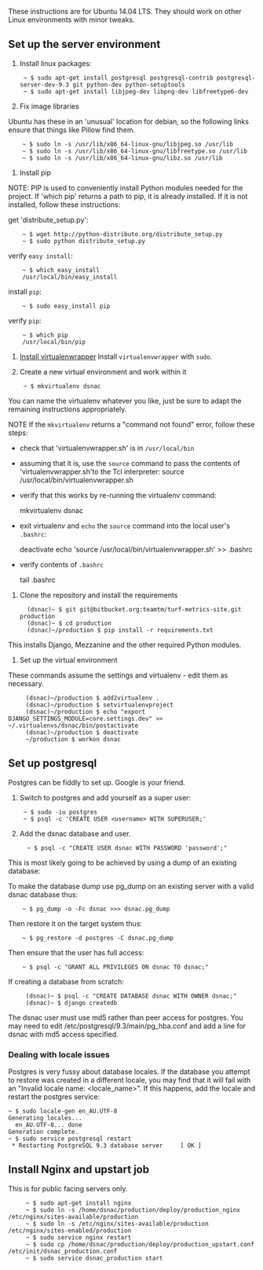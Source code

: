 These instructions are for Ubuntu 14.04 LTS. They should work on other Linux environments with minor tweaks.

## Set up the server environment

1. Install linux packages:

        ~ $ sudo apt-get install postgresql postgresql-contrib postgresql-server-dev-9.3 git python-dev python-setuptools
        ~ $ sudo apt-get install libjpeg-dev libpng-dev libfreetype6-dev

1. Fix image libraries

Ubuntu has these in an 'unusual' location for debian, so the following links ensure that things like Pillow find them.

        ~ $ sudo ln -s /usr/lib/x86_64-linux-gnu/libjpeg.so /usr/lib
        ~ $ sudo ln -s /usr/lib/x86_64-linux-gnu/libfreetype.so /usr/lib
        ~ $ sudo ln -s /usr/lib/x86_64-linux-gnu/libz.so /usr/lib

1. Install pip

NOTE: PIP is used to conveniently install Python modules needed for the project. If 'which pip' returns a path to pip, it is already installed. If it is not installed, follow these instructions:

get 'distribute_setup.py':

        ~ $ wget http://python-distribute.org/distribute_setup.py
        ~ $ sudo python distribute_setup.py

verify `easy install`:

        ~ $ which easy_install
        /usr/local/bin/easy_install

install `pip`:

        ~ $ sudo easy_install pip

verify `pip`:

        ~ $ which pip
        /usr/local/bin/pip


1. [Install virtualenwrapper](http://virtualenvwrapper.readthedocs.org/en/latest/install.html)
Install `virtualenvwrapper` with `sudo`.

7. Create a new virtual environment and work within it

        ~ $ mkvirtualenv dsnac

You can name the virtualenv whatever you like, just be sure to adapt the remaining instructions appropriately.

NOTE If the `mkvirtualenv` returns a "command not found" error, follow these steps:

- check that 'virtualenvwrapper.sh' is in `/usr/local/bin`

- assuming that it is, use the `source` command to pass the contents of 'virtualenvwrapper.sh'to the Tcl interpreter:
    source /usr/local/bin/virtualenvwrapper.sh

- verify that this works by re-running the virtualenv command:

    mkvirtualenv dsnac

- exit virtualenv and `echo` the `source` command into the local user's `.bashrc`:

    deactivate
    echo 'source /usr/local/bin/virtualenvwrapper.sh' >> .bashrc

- verify contents of `.bashrc`

    tail .bashrc

1. Clone the repository and install the requirements

         (dsnac)~ $ git git@bitbucket.org:teamtm/turf-metrics-site.git production
         (dsnac)~ $ cd production
         (dsnac)~/production $ pip install -r requirements.txt

This installs Django, Mezzanine and the other required Python modules.

1. Set up the virtual environment

These commands assume the settings and virtualenv - edit them as necessary.

         (dsnac)~/production $ add2virtualenv .
         (dsnac)~/production $ setvirtualenvproject
         (dsnac)~/production $ echo "export DJANGO_SETTINGS_MODULE=core.settings.dev" >> ~/.virtualenvs/dsnac/bin/postactivate
         (dsnac)~/production $ deactivate
         ~/production $ workon dsnac

## Set up postgresql

Postgres can be fiddly to set up. Google is your friend.

1. Switch to postgres and add yourself as a super user:

        ~ $ sudo -iu postgres
        ~ $ psql -c 'CREATE USER <username> WITH SUPERUSER;'

1. Add the dsnac database and user.

         ~ $ psql -c "CREATE USER dsnac WITH PASSWORD 'password';"

This is most likely going to be achieved by using a dump of an existing database:

To make the database dump use pg_dump on an existing server with a valid dsnac database thus:

        ~ $ pg_dump -o -Fc dsnac >>> dsnac.pg_dump

Then restore it on the target system thus:

        ~ $ pg_restore -d postgres -C dsnac.pg_dump

Then ensure that the user has full access:

        ~ $ psql -c "GRANT ALL PRIVILEGES ON dsnac TO dsnac;"

If creating a database from scratch:

         (dsnac)~ $ psql -c "CREATE DATABASE dsnac WITH OWNER dsnac;"
         (dsnac)~ $ django createdb

The dsnac user must use md5 rather than peer access for postgres.
You may need to edit /etc/postgresql/9.3/main/pg_hba.conf and add a line for dsnac with md5 access specified.

### Dealing with locale issues

Postgres is very fussy about database locales. If the database you attempt to restore was created in a different locale,
you may find that it will fail with an "Invalid locale name: <locale_name>". If this happens, add the locale and restart
the postgres service:

    ~ $ sudo locale-gen en_AU.UTF-8
    Generating locales...
      en_AU.UTF-8... done
    Generation complete.
    ~ $ sudo service postgresql restart
     * Restarting PostgreSQL 9.3 database server     [ OK ]

## Install Nginx and upstart job

This is for public facing servers only.

         ~ $ sudo apt-get install nginx
         ~ $ sudo ln -s /home/dsnac/production/deploy/production_nginx /etc/nginx/sites-available/production
         ~ $ sudo ln -s /etc/nginx/sites-available/production /etc/nginx/sites-enabled/production
         ~ $ sudo service nginx restart
         ~ $ sudo cp /home/dsnac/production/deploy/production_upstart.conf /etc/init/dsnac_production.conf
         ~ $ sudo service dsnac_production start